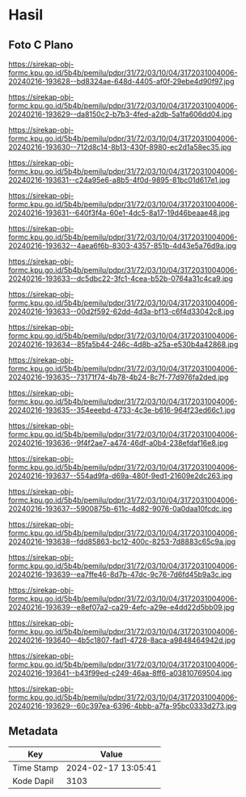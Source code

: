 # Hasil

## Foto C Plano

https://sirekap-obj-formc.kpu.go.id/5b4b/pemilu/pdpr/31/72/03/10/04/3172031004006-20240216-193628--bd8324ae-648d-4405-af0f-29ebe4d90f97.jpg

https://sirekap-obj-formc.kpu.go.id/5b4b/pemilu/pdpr/31/72/03/10/04/3172031004006-20240216-193629--da8150c2-b7b3-4fed-a2db-5a1fa606dd04.jpg

https://sirekap-obj-formc.kpu.go.id/5b4b/pemilu/pdpr/31/72/03/10/04/3172031004006-20240216-193630--712d8c14-8b13-430f-8980-ec2d1a58ec35.jpg

https://sirekap-obj-formc.kpu.go.id/5b4b/pemilu/pdpr/31/72/03/10/04/3172031004006-20240216-193631--c24a95e6-a8b5-4f0d-9895-81bc01d617e1.jpg

https://sirekap-obj-formc.kpu.go.id/5b4b/pemilu/pdpr/31/72/03/10/04/3172031004006-20240216-193631--640f3f4a-60e1-4dc5-8a17-19d46beaae48.jpg

https://sirekap-obj-formc.kpu.go.id/5b4b/pemilu/pdpr/31/72/03/10/04/3172031004006-20240216-193632--4aea6f6b-8303-4357-851b-4d43e5a76d9a.jpg

https://sirekap-obj-formc.kpu.go.id/5b4b/pemilu/pdpr/31/72/03/10/04/3172031004006-20240216-193633--dc5dbc22-3fc1-4cea-b52b-0764a31c4ca9.jpg

https://sirekap-obj-formc.kpu.go.id/5b4b/pemilu/pdpr/31/72/03/10/04/3172031004006-20240216-193633--00d2f592-62dd-4d3a-bf13-c6f4d33042c8.jpg

https://sirekap-obj-formc.kpu.go.id/5b4b/pemilu/pdpr/31/72/03/10/04/3172031004006-20240216-193634--85fa5b44-246c-4d8b-a25a-e530b4a42868.jpg

https://sirekap-obj-formc.kpu.go.id/5b4b/pemilu/pdpr/31/72/03/10/04/3172031004006-20240216-193635--73171f74-4b78-4b24-8c7f-77d976fa2ded.jpg

https://sirekap-obj-formc.kpu.go.id/5b4b/pemilu/pdpr/31/72/03/10/04/3172031004006-20240216-193635--354eeebd-4733-4c3e-b616-964f23ed66c1.jpg

https://sirekap-obj-formc.kpu.go.id/5b4b/pemilu/pdpr/31/72/03/10/04/3172031004006-20240216-193636--9f4f2ae7-a474-46df-a0b4-238efdaf16e8.jpg

https://sirekap-obj-formc.kpu.go.id/5b4b/pemilu/pdpr/31/72/03/10/04/3172031004006-20240216-193637--554ad9fa-d69a-480f-9ed1-21609e2dc263.jpg

https://sirekap-obj-formc.kpu.go.id/5b4b/pemilu/pdpr/31/72/03/10/04/3172031004006-20240216-193637--5900875b-611c-4d82-9076-0a0daa10fcdc.jpg

https://sirekap-obj-formc.kpu.go.id/5b4b/pemilu/pdpr/31/72/03/10/04/3172031004006-20240216-193638--fdd85863-bc12-400c-8253-7d8883c65c9a.jpg

https://sirekap-obj-formc.kpu.go.id/5b4b/pemilu/pdpr/31/72/03/10/04/3172031004006-20240216-193639--ea7ffe46-8d7b-47dc-9c76-7d6fd45b9a3c.jpg

https://sirekap-obj-formc.kpu.go.id/5b4b/pemilu/pdpr/31/72/03/10/04/3172031004006-20240216-193639--e8ef07a2-ca29-4efc-a29e-e4dd22d5bb09.jpg

https://sirekap-obj-formc.kpu.go.id/5b4b/pemilu/pdpr/31/72/03/10/04/3172031004006-20240216-193640--4b5c1807-fad1-4728-8aca-a9848464942d.jpg

https://sirekap-obj-formc.kpu.go.id/5b4b/pemilu/pdpr/31/72/03/10/04/3172031004006-20240216-193641--b43f99ed-c249-46aa-8ff6-a03810769504.jpg

https://sirekap-obj-formc.kpu.go.id/5b4b/pemilu/pdpr/31/72/03/10/04/3172031004006-20240216-193629--60c397ea-6396-4bbb-a7fa-95bc0333d273.jpg


## Metadata

| Key        | Value               |
| ---------- | ------------------- |
| Time Stamp | 2024-02-17 13:05:41 |
| Kode Dapil | 3103                |



